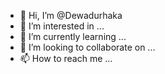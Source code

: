 - 👋 Hi, I’m @Dewadurhaka
- 👀 I’m interested in ...
- 🌱 I’m currently learning ...
- 💞️ I’m looking to collaborate on ...
- 📫 How to reach me ...

<!---
Dewadurhaka/Dewadurhaka is a ✨ special ✨ repository because its `README.md` (this file) appears on your GitHub profile.
You can click the Preview link to take a look at your changes.
--->
